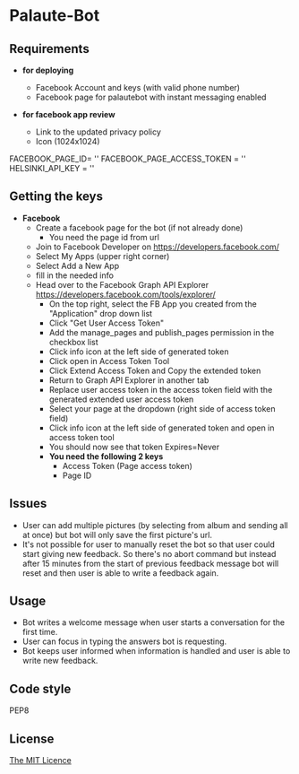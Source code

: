 
# Palaute-Bot

## Requirements

  - **for deploying**
    - Facebook Account and keys (with valid phone number)
    - Facebook page for palautebot with instant messaging enabled

  - **for facebook app review**
    - Link to the updated privacy policy
    - Icon (1024x1024)




FACEBOOK_PAGE_ID= ''
FACEBOOK_PAGE_ACCESS_TOKEN = ''
HELSINKI_API_KEY = ''

## Getting the keys

  - **Facebook**
    - Create a facebook page for the bot (if not already done)
      - You need the page id from url
    - Join to Facebook Developer on https://developers.facebook.com/
    - Select My Apps (upper right corner)
    - Select Add a New App
    - fill in the needed info
    - Head over to the Facebook Graph API Explorer https://developers.facebook.com/tools/explorer/
      - On the top right, select the FB App you created from the "Application" drop down list
      - Click "Get User Access Token"
      - Add the manage_pages and publish_pages permission in the checkbox list
      - Click info icon at the left side of generated token
      - Click open in Access Token Tool
      - Click Extend Access Token and Copy the extended token
      - Return to Graph API Explorer in another tab
      - Replace user access token in the access token field with the generated extended user access token
      - Select your page at the dropdown (right side of access token field)
      - Click info icon at the left side of generated token and open in access token tool
      - You should now see that token Expires=Never
      - **You need the following 2 keys**
        - Access Token (Page access token)
        - Page ID

## Issues

  - User can add multiple pictures (by selecting from album and sending all at once) but bot will only save the first picture's url.
  - It's not possible for user to manually reset the bot so that user could start giving new feedback. So there's no abort command but instead after 15 minutes from the start of previous feedback message bot will reset and then user is able to write a feedback again.

## Usage

  - Bot writes a welcome message when user starts a conversation for the first time.
  - User can focus in typing the answers bot is requesting.
  - Bot keeps user informed when information is handled and user is able to write new feedback.

## Code style

  PEP8

## License

[The MIT Licence](https://opensource.org/licenses/MIT)

